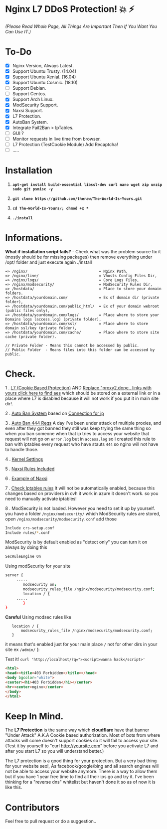 # Nginx L7 DDoS Protection! :boom: :zap:
*(Please Read Whole Page, All Things Are Important Then If You Want You Can Use IT.)*

# To-Do

- [x] Nginx Version, Always Latest.
- [x] Support Ubuntu Trusty. (14.04)
- [x] Support Ubuntu Xenial. (16.04)
- [x] Support Ubuntu Cosmic. (18.10)
- [ ] Support Debian.
- [ ] Support Centos.
- [x] Support Arch Linux.
- [x] ModSecurity Support.
- [x] Naxsi Support.
- [x] L7 Protection.
- [x] AutoBan System.
- [x] Integrate Fail2Ban > IpTables.
- [ ] GUI ?
- [ ] Monitor requests in live time from browser.
- [ ] L7 Protection (TestCookie Module) Add Recaptcha!
- [ ] .....

# Installation

1. **`apt-get install build-essential libssl-dev curl nano wget zip unzip sudo git psmisc -y`**

2. **`git clone https://github.com/theraw/The-World-Is-Yours.git`**

3. **`cd The-World-Is-Yours/; chmod +x *`**

4. **`./install`**


# Informations.

**What if installation script fails?** - Check what was the problem source fix it (mostly should be for missing packages) then remove everything under /opt/ folder and just execute again ./install

```
=> /nginx/                                = Nginx Path,
=> /nginx/live/                           = Vhosts Config Files Dir,
=> /nginx/logs/                           = Core Logs Files,
=> /nginx/modsecurity/                    = ModSecurity Rules Dir,
=> /hostdata/                             = Place to store your domain folders.
=> /hostdata/yourdomain.com/              = Ex of domain dir (private folder),
=> /hostdata/yourdomain.com/public_html/  = Ex of your domain webroot (public files only),
=> /hostdata/yourdomain.com/logs/         = Place where to store your Domains logs (access.log) (private folder),
=> /hostdata/yourdomain.com/ssl/          = Place where to store domain ssl/key (private folder),
=> /hostdata/yourdomain.com/cache/        = Place where to store site cache (private folder).

// Private Folder - Means this cannot be accessed by public.
// Public Folder  - Means files into this folder can be accessed by public.
```


# Check.

1 . [L7 (Cookie Based Protection)](https://github.com/theraw/The-World-Is-Yours/blob/master/static/nginx.conf#L15-L42) AND [Replace "proxy2.dope.. links with yours click here to find aes](https://github.com/theraw/The-World-Is-Yours/tree/master/static/vhost) which should be stored on a external link or in a place where L7 is disabled because it will not work if you put it in main site dir!.

2 . [Auto Ban System](https://github.com/theraw/The-World-Is-Yours/blob/master/iptables/jail.local#L105-L111) based on [Connection for ip](https://github.com/theraw/The-World-Is-Yours/blob/master/static/nginx.conf#L72-L73)

3 . [Auto Ban 444 Reqs](https://github.com/theraw/The-World-Is-Yours/blob/master/iptables/jail.local#L113-L118) A day i've been under attack of multiple proxies, and even after they got banned they still was keep trying the same thing so when you ban someone when that ip tries to access your website that request will not go on `error.log` but in `access.log` so i created this rule to ban with iptables every request who have stauts `444` so nginx will not have to handle those.

4 . [Kernel Settings](https://github.com/theraw/The-World-Is-Yours/blob/master/static/sysctl.conf#L1-L34)

5 . [Naxsi Rules Included](https://github.com/theraw/The-World-Is-Yours/blob/master/static/nginx.conf#L118)

6 . [Example of Naxsi](https://github.com/theraw/The-World-Is-Yours/blob/master/static/vhost/default#L22-L29)

7 . [Check Iptables rules](https://github.com/theraw/The-World-Is-Yours/blob/master/iptables/rules) It will not be automatically enabled, because this changes based on providers in ovh it work in azure it doesn't work. so you need to manually activate iptables!

8 . ModSecurity is not loaded. However you need to set it up by yourself. you have a folder `/nginx/modsecurity/`
which ModSecurity rules are stored, open `/nginx/modsecurity/modsecurity.conf` add those

```bash
Include crs-setup.conf
Include rules/*.conf
```
ModSecurity is by default enabled as "detect only" you can turn it on always by doing this

```bash
SecRuleEngine On
```

Using modSecurity for your site
```bash
server { 
     ..... 
        modsecurity on;
        modsecurity_rules_file /nginx/modsecurity/modsecurity.conf; 
        location / { 
     ..... 
        } 
}
```
**Careful** Using modsec rules like
```
   location / { 
       modsecurity_rules_file /nginx/modsecurity/modsecurity.conf; 
   } 
```
it means that's enabled just for your main place `/` not for other dirs in your site ex `/admin/` (:


Test it!
`curl 'http://localhost/?q="><script>wanna hack</script>'`
```html
<html>
<head><title>403 Forbidden</title></head>
<body bgcolor="white">
<center><h1>403 Forbidden</h1></center>
<hr><center>nginx</center>
</body>
</html>
```

# Keep In Mind.
The **L7 Protection** is the same way which **cloudflare** have that banner "Under Attack" A.K.A Cookie based authorization. Most of bots from where attacks will come doesn't support cookies so it will fail to access your site. (Test it by yourself to "curl http://yoursite.com" before you activate L7 and after you start L7 so you will understand better.)

The L7 protection is a good thing for your protection. But a very bad thing for your website seo!, As facebook/google/bing and all search engines will not be able to access your website anymore. There is a way to allow them but if you have 1 year free time to find all their ips go and try it. I've been thinking for a "reverse dns" whitelist but haven't done it so as of now it is like this.

# Contributors

Feel free to pull request or do a suggestion..
